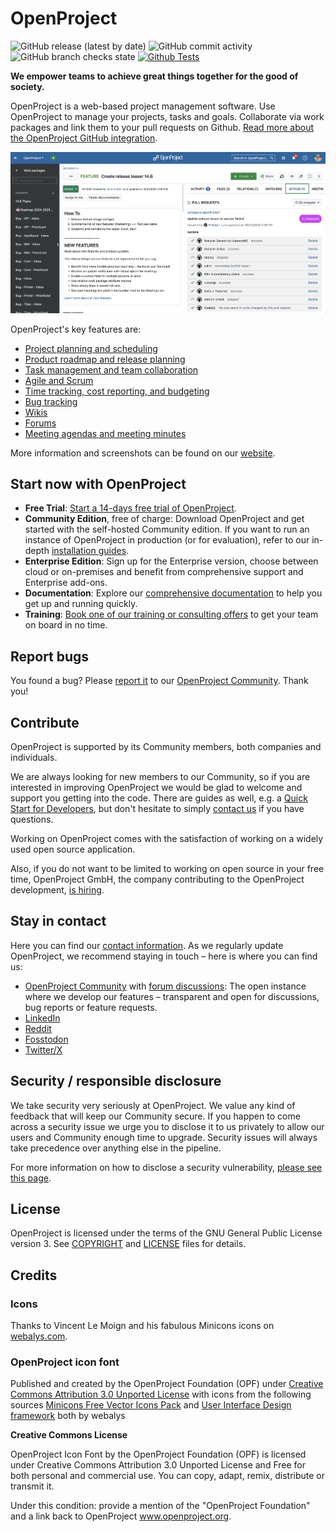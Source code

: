 # OpenProject
![GitHub release (latest by date)](https://img.shields.io/github/v/release/opf/openproject)
![GitHub commit activity](https://img.shields.io/github/commit-activity/m/opf/openproject)
![GitHub branch checks state](https://img.shields.io/github/checks-status/opf/openproject/dev)
[![Github Tests](https://github.com/opf/openproject/actions/workflows/test-core.yml/badge.svg?branch=dev)](https://github.com/opf/openproject/actions/workflows/test-core.yml)

**We empower teams to achieve great things together for the good of society.**

OpenProject is a web-based project management software. Use OpenProject to manage your projects, tasks and goals. Collaborate via work packages and link them to your pull requests on Github. [Read more about the OpenProject GitHub integration](https://www.openproject.org/docs/system-admin-guide/integrations/github-integration/).

![Screenshot of OpenProject, showing the GitHub tab on a work package](GitHub-tab-new.png)

OpenProject's key features are:

* [Project planning and scheduling](https://www.openproject.org/collaboration-software-features/#project-planning)
* [Product roadmap and release planning](https://www.openproject.org/collaboration-software-features/#product-management)
* [Task management and team collaboration](https://www.openproject.org/collaboration-software-features/#task-management)
* [Agile and Scrum](https://www.openproject.org/collaboration-software-features/#agile-scrum)
* [Time tracking, cost reporting, and budgeting](https://www.openproject.org/collaboration-software-features/#time-tracking)
* [Bug tracking](https://www.openproject.org/collaboration-software-features/#bug-tracking)
* [Wikis](https://www.openproject.org/docs/user-guide/wysiwyg/)
* [Forums](https://www.openproject.org/docs/user-guide/forums/)
* [Meeting agendas and meeting minutes](https://www.openproject.org/docs/user-guide/meetings/)

More information and screenshots can be found on our [website](https://www.openproject.org).

## Start now with OpenProject

- **Free Trial**: [Start a 14-days free trial of OpenProject](https://start.openproject.com/).
- **Community Edition**, free of charge: Download OpenProject and get started with the self-hosted Community edition. If you want to run an instance of OpenProject in production (or for evaluation), refer to our in-depth [installation guides](https://www.openproject.org/download-and-installation/).
- **Enterprise Edition**: Sign up for the Enterprise version, choose between cloud or on-premises and benefit from comprehensive support and Enterprise add-ons.
- **Documentation**: Explore our [comprehensive documentation](https://www.openproject.org/docs/) to help you get up and running quickly.
- **Training**: [Book one of our training or consulting offers](https://www.openproject.org/training-and-consulting/#training-signup) to get your team on board in no time.

## Report bugs

You found a bug? Please [report it](https://www.openproject.org/docs/development/report-a-bug/) to our [OpenProject Community](https://community.openproject.org/projects/openproject). Thank you!

## Contribute

OpenProject is supported by its Community members, both companies and individuals.

We are always looking for new members to our Community, so if you are interested in improving OpenProject we would be glad to welcome and support you getting into the code. There are guides as well, e.g. a [Quick Start for Developers](https://www.openproject.org/docs/development/development-environment/), but don't hesitate to simply [contact us](https://www.openproject.org/contact) if you have questions.

Working on OpenProject comes with the satisfaction of working on a widely used open source application.

Also, if you do not want to be limited to working on open source in your free time, OpenProject GmbH, the company contributing to the OpenProject development, [is hiring](https://www.openproject.org/career/).


## Stay in contact

Here you can find our [contact information](https://www.openproject.org/contact/). As we regularly update OpenProject, we recommend staying in touch – here is where you can find us:

- [OpenProject Community](https://www.openproject.org/blog/community-instance/) with [forum discussions](https://community.openproject.org/projects/openproject/forums): The open instance where we develop our features – transparent and open for discussions, bug reports or feature requests.
- [LinkedIn](https://www.linkedin.com/company/18706985)
- [Reddit](https://www.reddit.com/r/openproject/)
- [Fosstodon](https://fosstodon.org/@openproject)
- [Twitter/X](https://twitter.com/openproject)

## Security / responsible disclosure

We take security very seriously at OpenProject. We value any kind of feedback that
will keep our Community secure. If you happen to come across a security issue we urge
you to disclose it to us privately to allow our users and Community enough time to
upgrade. Security issues will always take precedence over anything else in the pipeline.

For more information on how to disclose a security vulnerability, [please see this page](docs/security-and-privacy/statement-on-security/README.md).

## License

OpenProject is licensed under the terms of the GNU General Public License version 3.
See [COPYRIGHT](COPYRIGHT) and [LICENSE](LICENSE) files for details.

## Credits

### Icons

Thanks to Vincent Le Moign and his fabulous Minicons icons on [webalys.com](http://www.webalys.com/minicons/icons-free-pack.php).

### OpenProject icon font

Published and created by the OpenProject Foundation (OPF) under [Creative Commons Attribution 3.0 Unported License](http://creativecommons.org/licenses/by/3.0/)
with icons from the following sources
[Minicons Free Vector Icons Pack](http://www.webalys.com/minicons) and
[User Interface Design framework](http://www.webalys.com/design-interface-application-framework.php) both by webalys

**Creative Commons License**

OpenProject Icon Font by the OpenProject Foundation (OPF) is licensed under Creative Commons Attribution 3.0 Unported License
and Free for both personal and commercial use. You can copy, adapt, remix, distribute or transmit it.

Under this condition: provide a mention of the "OpenProject Foundation" and a link back to OpenProject www.openproject.org.
